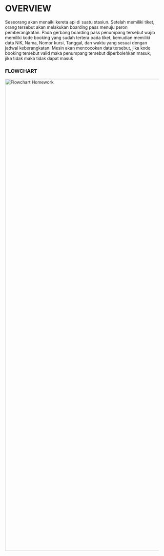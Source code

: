 # OVERVIEW

Seseorang akan menaiki kereta api di suatu stasiun. Setelah memiliki tiket, orang tersebut akan melakukan boarding pass menuju peron pemberangkatan.
Pada gerbang boarding pass penumpang tersebut wajib memiliki kode booking yang sudah tertera pada tiket, kemudian memiliki data NIK, Nama, Nomor kursi, Tanggal, dan waktu yang sesuai dengan jadwal keberangkatan. Mesin akan mencocokan data tersebut, jika kode booking tersebut valid maka penumpang tersebut diperbolehkan masuk, jika tidak maka tidak dapat masuk

### FLOWCHART

<img width="1547" alt="Flowchart Homework" src="https://github.com/bimaaryasatya/lat_py/assets/145569118/9d657893-1929-4cfa-b9f0-c85aded3b835">
